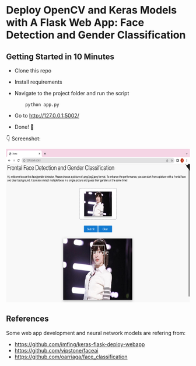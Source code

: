 # Deploy OpenCV and Keras Models with A Flask Web App: Face Detection and Gender Classification

## Getting Started in 10 Minutes

- Clone this repo
- Install requirements
- Navigate to the project folder and run the script

          python app.py

- Go to http://127.0.0.1:5002/
- Done! :tada:

:point_down: Screenshot:

<p align="center">
  <img src="https://github.com/jrwang0810/face-gender-detection/blob/main/screenshots/cyndi-predict.png" height="420px" alt="">
</p>

## References

Some web app development and neural network models are refering from:

- https://github.com/imfing/keras-flask-deploy-webapp
- https://github.com/vipstone/faceai
- https://github.com/oarriaga/face_classification
